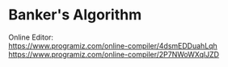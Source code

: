 # Banker's Algorithm






Online Editor: <br>
https://www.programiz.com/online-compiler/4dsmEDDuahLqh <br>
https://www.programiz.com/online-compiler/2P7NWoWXqlJZD
